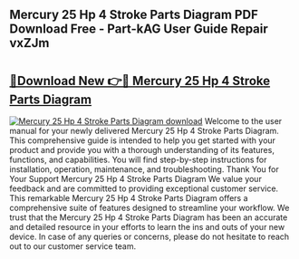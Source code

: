 ## Mercury 25 Hp 4 Stroke Parts Diagram PDF Download Free - Part-kAG User Guide Repair vxZJm

# <h2><a href="http://dfjteqp.blite.top/?on=Mercury+25+Hp+4+Stroke+Parts+Diagram">🔗Download New 👉🔴 Mercury 25 Hp 4 Stroke Parts Diagram</a></h2>

[![Mercury 25 Hp 4 Stroke Parts Diagram download](https://i.imgur.com/lujVjoI.png)](http://dfjteqp.blite.top/?on=Mercury+25+Hp+4+Stroke+Parts+Diagram)
Welcome to the user manual for your newly delivered Mercury 25 Hp 4 Stroke Parts Diagram. This comprehensive guide is intended to help you get started with your product and provide you with a thorough understanding of its features, functions, and capabilities. You will find step-by-step instructions for installation, operation, maintenance, and troubleshooting. Thank You for Your Support Mercury 25 Hp 4 Stroke Parts Diagram We value your feedback and are committed to providing exceptional customer service. This remarkable Mercury 25 Hp 4 Stroke Parts Diagram offers a comprehensive suite of features designed to streamline your workflow. We trust that the Mercury 25 Hp 4 Stroke Parts Diagram has been an accurate and detailed resource in your efforts to learn the ins and outs of your new device. In case of any queries or concerns, please do not hesitate to reach out to our customer service team.
